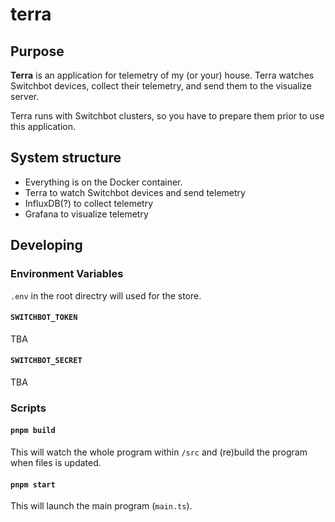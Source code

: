 # terra

## Purpose

**Terra** is an application for telemetry of my (or your) house. Terra watches Switchbot devices, collect their telemetry, and send them to the visualize server.

Terra runs with Switchbot clusters, so you have to prepare them prior to use this application.

## System structure

- Everything is on the Docker container.
- Terra to watch Switchbot devices and send telemetry
- InfluxDB(?) to collect telemetry
- Grafana to visualize telemetry

## Developing

### Environment Variables

`.env` in the root directry will used for the store.

#### `SWITCHBOT_TOKEN`

TBA

#### `SWITCHBOT_SECRET`

TBA

### Scripts

#### `pnpm build`

This will watch the whole program within `/src` and (re)build the program when files is updated.

#### `pnpm start`

This will launch the main program (`main.ts`).

